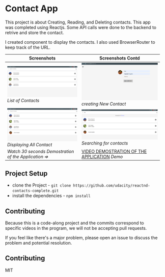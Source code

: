 # Contact App

This project is about Creating, Reading, and Deleting contacts. This app was completed using Reactjs. Some API calls were done to the backend to retrive and store the contact. 

I created component to display the contacts. I also used BrowserRouter to keep track of the URL.

| **Screenshots**  | **Screenshots Contd**|
|------------|------------|
| ![Homepage](img/homepage.png) _List of Contacts_ | ![create new contact](img/createNewContact.png) _creating New Contact_ |
| ![displayAddedContact](img/displayAddedContact.png) _Displaying All Contact_| ![searchForContact](img/searchForContact.png) _Searching for contacts_ |
|  *Watch 30 seconds Demostration of the Application* *=>* | [VIDEO DEMOSTRATION OF THE APPLICATION](img/contactAppVideo.webm) _Demo_ |


## Project Setup

* clone the Project - `git clone https://github.com/udacity/reactnd-contacts-complete.git`
* install the dependencies - `npm install`

## Contributing

Because this is a code-along project and the commits correspond to specific videos in the program, we will not be accepting pull requests.

If you feel like there's a major problem, please open an issue to discuss the problem and potential resolution.

## Contributing

MIT
